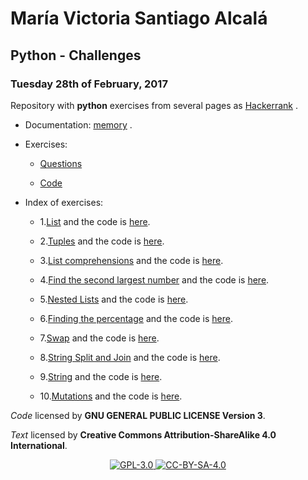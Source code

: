 # María Victoria Santiago Alcalá

## Python - Challenges

### Tuesday 28th of February, 2017

Repository with **python** exercises from several pages as [Hackerrank](https://www.hackerrank.com/domains/python) .

* Documentation: [memory](https://stiago.github.io/Python/) .

* Exercises:
    
    - [Questions](https://github.com/STiago/Python/tree/master/Questions)
    
    - [Code](https://github.com/STiago/Python/tree/master/Code)

* Index of exercises:

    - 1.[List](https://github.com/STiago/Python/blob/master/Questions/1Lists.md) and the code is [here](https://github.com/STiago/Python/blob/master/Code/1lists.py).

    - 2.[Tuples](https://github.com/STiago/Python/blob/master/Questions/2Tuples.md) and the code is [here](https://github.com/STiago/Python/blob/master/Code/2tuples.py).

    - 3.[List comprehensions](https://github.com/STiago/Python/blob/master/Questions/3ListComprehension.md) and the code is [here](https://github.com/STiago/Python/blob/master/Code/3listcomprehension.py).

    - 4.[Find the second largest number](https://github.com/STiago/Python/blob/master/Questions/4SLNumber.md) and the code is [here](https://github.com/STiago/Python/blob/master/Code/4SecondLargest.py).

    - 5.[Nested Lists](https://github.com/STiago/Python/blob/master/Questions/5NestedList.md) and the code is [here](https://github.com/STiago/Python/blob/master/Code/5nestedlist.py).

    - 6.[Finding the percentage](https://github.com/STiago/Python/blob/master/Questions/6FindingPercentage.md) and the code is [here](https://github.com/STiago/Python/blob/master/Code/6Fpercentage.py).

    - 7.[Swap](https://github.com/STiago/Python/blob/master/Questions/7Swap.md) and the code is [here](https://github.com/STiago/Python/blob/master/Code/7Swap.py).

    - 8.[String Split and Join](https://github.com/STiago/Python/blob/master/Questions/8StringSplitJoin.md) and the code is [here](https://github.com/STiago/Python/blob/master/Code/8StringSplitJoin.py).

    - 9.[String](https://github.com/STiago/Python/blob/master/Questions/9String.md) and the code is [here](https://github.com/STiago/Python/blob/master/Code/9String.py).

    - 10.[Mutations](https://github.com/STiago/Python/blob/master/Questions/10Mutations.md) and the code is [here](https://github.com/STiago/Python/blob/master/Code/10Mutations.py).

_Code_ licensed by **GNU GENERAL PUBLIC LICENSE Version 3**.

_Text_ licensed by **Creative Commons Attribution-ShareAlike 4.0 International**.

<p align="center">
<a href="http://www.gnu.org/licenses/gpl-3.0.html">
<img alt="GPL-3.0" src="https://dl.dropboxusercontent.com/s/t0ylvis7f1stcu7/GPL-3.0.png">
</a>
<a href="https://creativecommons.org/licenses/by-sa/4.0/legalcode">
<img alt="CC-BY-SA-4.0" src="https://dl.dropboxusercontent.com/s/sb421l5usayaigo/CC-BY-SA-4.0.png">
</a>
</p>


